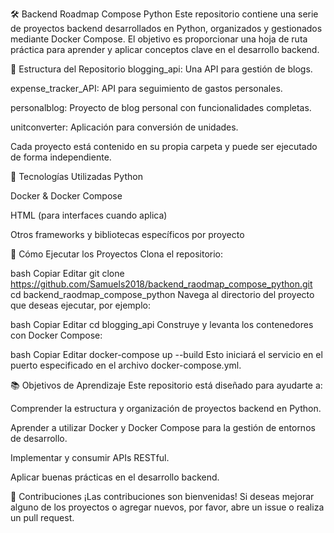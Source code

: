 🛠️ Backend Roadmap Compose Python
Este repositorio contiene una serie de proyectos backend desarrollados en Python, organizados y gestionados mediante Docker Compose. El objetivo es proporcionar una hoja de ruta práctica para aprender y aplicar conceptos clave en el desarrollo backend.

📂 Estructura del Repositorio
blogging_api: Una API para gestión de blogs.

expense_tracker_API: API para seguimiento de gastos personales.

personalblog: Proyecto de blog personal con funcionalidades completas.

unitconverter: Aplicación para conversión de unidades.

Cada proyecto está contenido en su propia carpeta y puede ser ejecutado de forma independiente.

🚀 Tecnologías Utilizadas
Python

Docker & Docker Compose

HTML (para interfaces cuando aplica)

Otros frameworks y bibliotecas específicos por proyecto

🐳 Cómo Ejecutar los Proyectos
Clona el repositorio:

bash
Copiar
Editar
git clone https://github.com/Samuels2018/backend_raodmap_compose_python.git
cd backend_raodmap_compose_python
Navega al directorio del proyecto que deseas ejecutar, por ejemplo:

bash
Copiar
Editar
cd blogging_api
Construye y levanta los contenedores con Docker Compose:

bash
Copiar
Editar
docker-compose up --build
Esto iniciará el servicio en el puerto especificado en el archivo docker-compose.yml.

📚 Objetivos de Aprendizaje
Este repositorio está diseñado para ayudarte a:

Comprender la estructura y organización de proyectos backend en Python.

Aprender a utilizar Docker y Docker Compose para la gestión de entornos de desarrollo.

Implementar y consumir APIs RESTful.

Aplicar buenas prácticas en el desarrollo backend.

🤝 Contribuciones
¡Las contribuciones son bienvenidas! Si deseas mejorar alguno de los proyectos o agregar nuevos, por favor, abre un issue o realiza un pull request.